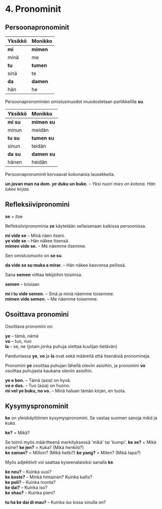 
# 4. Pronominit

## Persoonapronominit

| Yksikkö     | Monikko      |
|:------------|:-------------|
| **mi**      | **mimen**    |
| minä        | me           |
| **tu**      | **tumen**    |
| sinä        | te           |
| **da**      | **damen**    |
| hän         | he           |

Persoonapronominien omistusmuodot muodostetaan partikkelilla
**su**.

| Yksikkö     | Monikko      |
|:------------|:-------------|
| **mi su**   | **mimen su** |
| minun       | meidän       |
| **tu su**   | **tumen su** |
| sinun       | teidän       |
| **da su**   | **damen su** |
| hänen       | heidän       |

Persoonapronominit korvaavat kokonaisia lausekkeita.

**un jovan man na dom. _ye_ duku un buke.**
– _Yksi nuori mies on kotona. Hän lukee kirjaa._

## Refleksiivipronomini

**se**
= itse

Refleksiivipronominia **ze** käytetään sellaisenaan kaikissa persoonissa.

**mi vide se**
– Minä näen itseni.  
**ye vide se**
– Hän näkee itsensä.  
**mimen vide se.**
– Me näemme itsemme.

Sen omistusmuoto on **se su**.

**da vide se su muka a mirar.**
– Hän näkee kasvonsa peilissä.

Sana **semen** viittaa tekijöihin toisiinsa.

**semen**
– toisiaan

**mi i tu vide semen.**
– Sinä ja minä näemme toisemme.  
**mimen vide semen.**
– Me näemme toisemme.


## Osoittava pronomini

Osoittava pronomini on:

**ye**
– tämä, nämä  
**vo**
– tuo, nuo  
**la**
– se, ne (jotain jonka puhuja olettaa kuulijan tietävän)

Panduniassa **ye**, **vo** ja **la** ovat sekä määreitä että itsenäisiä pronomineja.

Pronomini
**ye**
osoittaa puhujan lähellä oleviin asioihin,
ja pronomini
**vo**
osoittaa puhujasta kaukana oleviin asioihin.

**ye e bon.**
– Tämä (asia) on hyvä.  
**vo e dus.**
– Tuo (asia) on huono.  
**mi vol ye buku, no vo.**
– Minä haluan tämän kirjan, en tuota.


## Kysymyspronominit

**ke** on yleiskäyttöinen kysymyspronomini. Se vastaa suomen sanoja _mikä_ ja _kuka_.

**ke?**
= Mikä?

Se toimii myös määritteenä merkityksessä 'mikä' tai 'kumpi'.
**ke xe?**
= Mikä esine?
**ke jen?**
= Kuka? (Mikä henkilö?)  
**ke zaman?**
= Milloin? (Mikä hetki?)
**ke yang?** 
= Miten? (Mikä tapa?)

Myös adjektiivit voi saattaa kyseenalaisiksi sanalla **ke**.

**ke neu?**
– Kuinka uusi?  
**ke koste?**
– Minkä hintainen? Kuinka kallis?  
**ke poli?**
– Kuinka monta?  
**ke dai?**
– Kuinka iso?  
**ke shau?**
– Kuinka pieni?

**tu ha ke dai di mau?**
– Kuinka iso kissa sinulla on?


